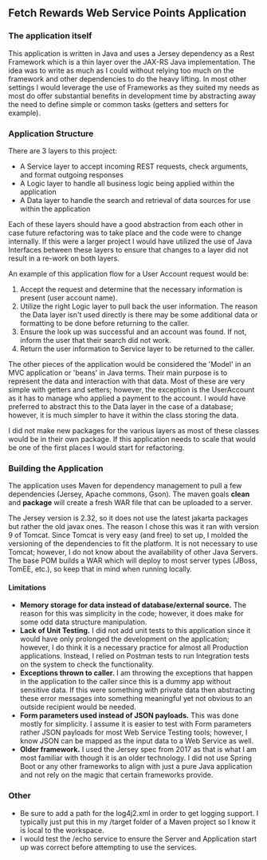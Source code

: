 ## Fetch Rewards Web Service Points Application

### The application itself
This application is written in Java and uses a Jersey dependency as a Rest Framework which is a thin layer over the JAX-RS Java implementation. The idea was to write as much as I could without relying too much on the framework and other dependencies to do the heavy lifting. In most other settings I would leverage the use of Frameworks as they suited my needs as most do offer substantial benefits in development time by abstracting away the need to define simple or common tasks (getters and setters for example).

### Application Structure
There are 3 layers to this project:
- A Service layer to accept incoming REST requests, check arguments, and format outgoing responses
- A Logic layer to handle all business logic being applied within the application
- A Data layer to handle the search and retrieval of data sources for use within the application

Each of these layers should have a good abstraction from each other in case future refactoring was to take place and the code were to change internally. If this were a larger project I would have utilized the use of Java Interfaces between these layers to ensure that changes to a layer did not result in a re-work on both layers.

An example of this application flow for a User Account request would be:
1. Accept the request and determine that the necessary information is present (user account name).
2. Utilize the right Logic layer to pull back the user information. The reason the Data layer isn't used directly is there may be some additional data or formatting to be done before returning to the caller.
3. Ensure the look up was successful and an account was found. If not, inform the user that their search did not work.
4. Return the user information to Service layer to be returned to the caller.

The other pieces of the application would be considered the 'Model' in an MVC application or 'beans' in Java terms. Their main purpose is to represent the data and interaction with that data. Most of these are very simple with getters and setters; however, the exception is the UserAccount as it has to manage who applied a payment to the account. I would have preferred to abstract this to the Data layer in the case of a database; however, it is much simpler to have it within the class storing the data.

I did not make new packages for the various layers as most of these classes would be in their own package. If this application needs to scale that would be one of the first places I would start for refactoring.

### Building the Application
The application uses Maven for dependency management to pull a few dependencies (Jersey, Apache commons, Gson). The maven goals **clean** and  **package** will create a fresh WAR file that can be uploaded to a server.

The Jersey version is 2.32, so it does not use the latest jakarta packages but rather the old javax ones. The reason I chose this was it ran with version 9 of Tomcat. Since Tomcat is very easy (and free) to set up, I molded the versioning of the dependencies to fit the platform. It is not necessary to use Tomcat; however, I do not know about the availability of other Java Servers. The base POM builds a WAR which will deploy to most server types (JBoss, TomEE, etc.), so keep that in mind when running locally.

#### Limitations
- **Memory storage for data instead of database/external source.** The reason for this was simplicity in the code; however, it does make for some odd data structure manipulation.
- **Lack of Unit Testing.** I did not add unit tests to this application since it would have only prolonged the development on the application; however, I do think it is a necessary practice for almost all Production applications. Instead, I relied on Postman tests to run Integration tests on the system to check the functionality.
- **Exceptions thrown to caller.** I am throwing the exceptions that happen in the application to the caller since this is a dummy app without sensitive data. If this were something with private data then abstracting these error messages into something meaningful yet not obvious to an outside recipient would be needed.
- **Form parameters used instead of JSON payloads.** This was done mostly for simplicity. I assume it is easier to test with Form parameters rather JSON payloads for most Web Service Testing tools; however, I know JSON can be mapped as the input data to a Web Service as well.
- **Older framework.** I used the Jersey spec from 2017 as that is what I am most familiar with though it is an older technology. I did not use Spring Boot or any other frameworks to align with just a pure Java application and not rely on the magic that certain frameworks provide.

### Other
- Be sure to add a path for the log4j2.xml in order to get logging support. I typically just put this in my /target folder of a Maven project so I know it is local to the workspace.
- I would test the /echo service to ensure the Server and Application start up was correct before attempting to use the services.
